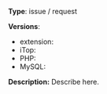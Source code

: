 **Type**: issue / request 

**Versions**:
- extension: 
- iTop:
- PHP:
- MySQL:

**Description:**
Describe here.

